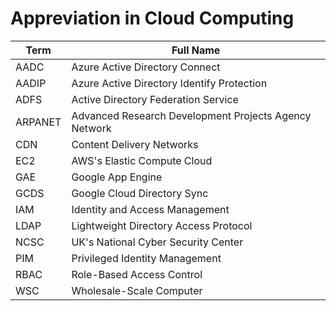 # Appreviation in Cloud Computing

| Term    | Full Name                                             |
| ------- | ----------------------------------------------------- |
| AADC    | Azure Active Directory Connect                        |
| AADIP   | Azure Active Directory Identify Protection            |
| ADFS    | Active Directory Federation Service                   |
| ARPANET | Advanced Research Development Projects Agency Network |
| CDN     | Content Delivery Networks                             |
| EC2     | AWS's Elastic Compute Cloud                           |
| GAE     | Google App Engine                                     |
| GCDS    | Google Cloud Directory Sync                           |
| IAM     | Identity and Access Management                        |
| LDAP    | Lightweight Directory Access Protocol                 |
| NCSC    | UK's National Cyber Security Center                   |
| PIM     | Privileged Identity Management                        |
| RBAC    | Role-Based Access Control                             |
| WSC     | Wholesale-Scale Computer                              |

